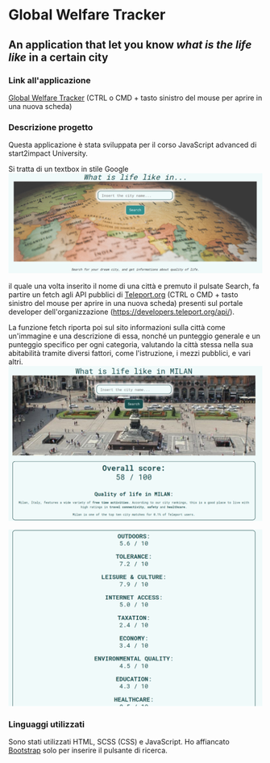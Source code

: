 # Global Welfare Tracker
## An application that let you know *what is the life like* in a certain city

### Link all'applicazione
[Global Welfare Tracker](https://global-welfare-tracker.netlify.app/) (CTRL o CMD + tasto sinistro del mouse 
per aprire in una nuova scheda)

### Descrizione progetto
Questa applicazione è stata sviluppata per il corso JavaScript advanced di start2impact University.

Si tratta di un textbox in stile Google
![application-screenshot](/assets/img/application-screenshot1.png?raw=true "Optional Title")

il quale una volta inserito il nome di una città e premuto il pulsate Search, fa partire un fetch 
agli API pubblici di [Teleport.org](https://teleport.org/) (CTRL o CMD + tasto sinistro del mouse 
per aprire in una nuova scheda) presenti sul portale developer dell'organizzazione (https://developers.teleport.org/api/).

La funzione fetch riporta poi sul sito informazioni sulla città come un'immagine e una descrizione di essa, nonché un punteggio generale
e un punteggio specifico per ogni categoria, valutando la città stessa nella sua abitabilità tramite diversi fattori, come l'istruzione,
i mezzi pubblici, e vari altri.
![application-screenshot](/assets/img/application-screenshot2.png?raw=true "Optional Title")

![application-screenshot](/assets/img/application-screenshot3.png?raw=true "Optional Title")

### Linguaggi utilizzati
Sono stati utilizzati HTML, SCSS (CSS) e JavaScript. Ho affiancato [Bootstrap](https://getbootstrap.com/) solo per inserire il pulsante di ricerca.


